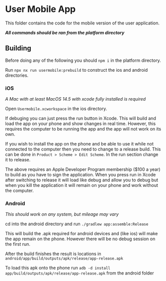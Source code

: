 # User Mobile App

This folder contains the code for the mobile version of the user application.

**_All commands should be ran from the platform directory_**

## Building

Before doing any of the following you should `npm i` in the platform directory.

Run `npx nx run usermobile:prebuild` to construct the ios and android directories.

### iOS

_A Mac with at least MacOS 14.5 with xcode fully installed is required_

Open `Usermobile.xcworkspace` in the ios directory.

If debuging you can just press the run button in Xcode. This will build and load the app on your phone and show changes in real time. However, this requires the computer to be running the app and the app will not work on its own.

If you wish to install the app on the phone and be able to use it while not connected to the computer then you need to change to a release build. This can be done in `Product > Scheme > Edit Scheme`. In the run section change it to release.

The above requires an Apple Developer Program membership ($100 a year) to build as you have to sign the application. When you press run in Xcode after switching to release it will load like debug and allow you to debug but when you kill the application it will remain on your phone and work without the computer.

### Android

_This should work on any system, but mileage may vary_

cd into the android directory and run `./gradlew app:assemble:Release`

This will build the .apk required for android devices and (like ios) will make the app remain on the phone. However there will be no debug session on the first run.

After the build finishes the result is locations in `android/app/build/outputs/apk/release/app-release.apk`

To load this apk onto the phone run `adb -d install app/build/outputs/apk/release/app-release.apk` from the android folder
